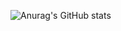 ![Anurag's GitHub stats](https://github-readme-stats.vercel.app/api?username=winchestert&show_icons=true&bg_color=00000000)



